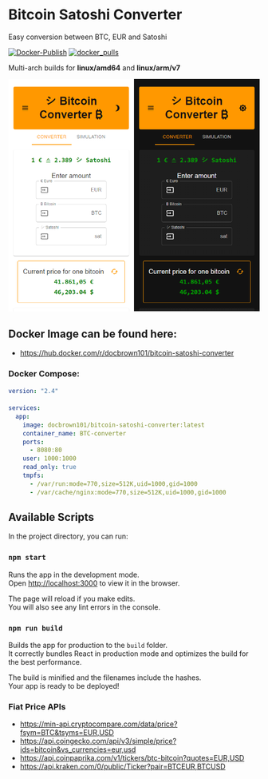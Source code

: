 # Bitcoin Satoshi Converter

Easy conversion between BTC, EUR and Satoshi

[![Docker-Publish](https://github.com/DocBrown101/Bitcoin-Satoshi-Converter/actions/workflows/docker-publish.yml/badge.svg)](https://github.com/DocBrown101/Bitcoin-Satoshi-Converter/actions/workflows/docker-publish.yml)
[![docker_pulls](https://img.shields.io/docker/pulls/docbrown101/bitcoin-satoshi-converter)](https://hub.docker.com/r/docbrown101/bitcoin-satoshi-converter)

Multi-arch builds for **linux/amd64** and **linux/arm/v7**

![Preview](https://github.com/DocBrown101/Bitcoin-Satoshi-Converter/blob/main/light_dark.png)

## Docker Image can be found here:

- https://hub.docker.com/r/docbrown101/bitcoin-satoshi-converter

### Docker Compose:

```yaml
version: "2.4"

services:
  app:
    image: docbrown101/bitcoin-satoshi-converter:latest
    container_name: BTC-converter
    ports:
      - 8080:80
    user: 1000:1000
    read_only: true
    tmpfs:
      - /var/run:mode=770,size=512K,uid=1000,gid=1000
      - /var/cache/nginx:mode=770,size=512K,uid=1000,gid=1000
```

## Available Scripts

In the project directory, you can run:

### `npm start`

Runs the app in the development mode.\
Open [http://localhost:3000](http://localhost:3000) to view it in the browser.

The page will reload if you make edits.\
You will also see any lint errors in the console.

### `npm run build`

Builds the app for production to the `build` folder.\
It correctly bundles React in production mode and optimizes the build for the best performance.

The build is minified and the filenames include the hashes.\
Your app is ready to be deployed!

### Fiat Price APIs

- https://min-api.cryptocompare.com/data/price?fsym=BTC&tsyms=EUR,USD
- https://api.coingecko.com/api/v3/simple/price?ids=bitcoin&vs_currencies=eur,usd
- https://api.coinpaprika.com/v1/tickers/btc-bitcoin?quotes=EUR,USD
- https://api.kraken.com/0/public/Ticker?pair=BTCEUR,BTCUSD
